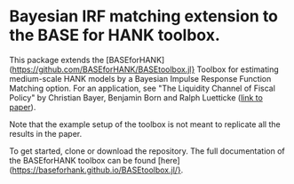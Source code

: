 # Bayesian IRF matching extension to the BASE for HANK toolbox.

This package extends the [BASEforHANK](https://github.com/BASEforHANK/BASEtoolbox.jl} Toolbox for estimating medium-scale HANK models by a Bayesian Impulse Response Function Matching option. For an application, see "The Liquidity Channel of Fiscal Policy" by Christian Bayer, Benjamin Born and Ralph Luetticke ([link to paper](https://www.benjaminborn.de/publication/bbl_fiscal_2021/)).

Note that the example setup of the toolbox is not meant to replicate all the results in the paper.

To get started, clone or download the repository. The full documentation of the BASEforHANK toolbox can be found [here](https://baseforhank.github.io/BASEtoolbox.jl/}.
